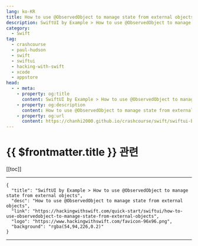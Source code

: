 ```yaml
---
lang: ko-KR
title: How to use @ObservedObject to manage state from external objects
description: SwiftUI by Example > How to use @ObservedObject to manage state from external objects
category:
  - Swift
tag: 
  - crashcourse
  - paul-hudson
  - swift
  - swiftui
  - hacking-with-swift
  - xcode
  - appstore
head:
  - - meta:
    - property: og:title
      content: SwiftUI by Example > How to use @ObservedObject to manage state from external objects
    - property: og:description
      content: How to use @ObservedObject to manage state from external objects
    - property: og:url
      content: https://chanhi2000.github.io/crashcourse/swift/swiftui-by-example/09-advanced-state/how-to-use-observedobject-to-manage-state-from-external-objects.html
---
```


# {{ $frontmatter.title }} 관련

[[toc]]

---

```component VPCard
{
  "title": "SwiftUI by Example > How to use @ObservedObject to manage state from external objects",
  "desc": "How to use @ObservedObject to manage state from external objects",
  "link": "https://hackingwithswift.com/quick-start/swiftui/how-to-use-observedobject-to-manage-state-from-external-objects",
  "logo": "https://www.hackingwithswift.com/favicon-96x96.png",
  "background": "rgba(54,94,226,0.2)"
}
```

---

<TagLinks />
